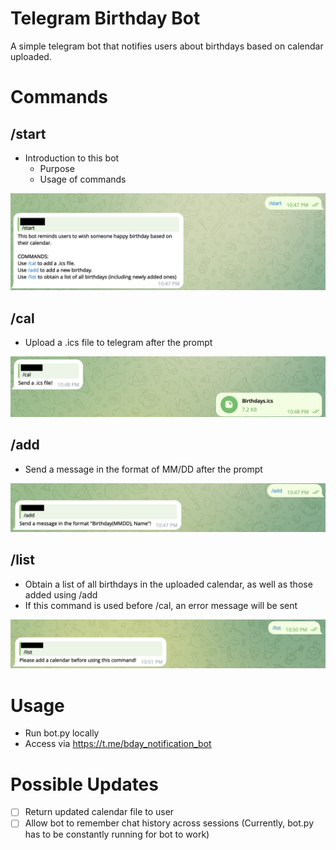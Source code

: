 # Telegram Birthday Bot
 A simple telegram bot that notifies users about birthdays based on calendar uploaded.

# Commands
## /start
- Introduction to this bot
    - Purpose
    - Usage of commands

![alt text](Images/start.png)
## /cal
- Upload a .ics file to telegram after the prompt

![alt text](Images/cal.png)
## /add
- Send a message in the format of MM/DD after the prompt

![alt text](Images/add.png)
## /list
- Obtain a list of all birthdays in the uploaded calendar, as well as those added using /add
- If this command is used before /cal, an error message will be sent

![alt text](Images/list.png)

# Usage
- Run bot.py locally
- Access via https://t.me/bday_notification_bot 

# Possible Updates 
- [ ] Return updated calendar file to user
- [ ] Allow bot to remember chat history across sessions (Currently, bot.py has to be constantly running for bot to work)